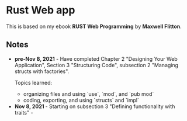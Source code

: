 # Rust Web app
This is based on my ebook **RUST Web Programming** by **Maxwell Flitton**.

## Notes
<ul>
<li> <strong>pre-Nov 8, 2021</strong> - Have completed Chapter 2 "Designing Your Web Application", Section 3 "Structuring Code", subsection 2 "Managing structs with factories". 

Topics learned:
<ul>
<li>organizing files and using `use`, `mod`, and `pub mod`</li>
<li>coding, exporting, and using `structs` and `impl` </li>
</ul>
<li> <strong> Nov 8, 2021 </strong> - Starting on subsection 3 "Defining functionality with traits" -